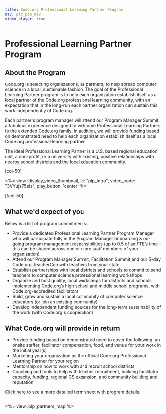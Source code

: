 ```yaml
---
title: Code.org Professional Learning Partner Program
nav: plc_plp_nav
video_player: true
---
```

# Professional Learning Partner Program #

## About the Program

Code.org is selecting organizations, as partners, to help spread computer science in a local, sustainable fashion. The goal of the Professional Learning Partner program is to help each organization establish itself as a local partner of the Code.org professional learning community, with an expectation that in the long-run each partner organization can sustain this work independently of Code.org.

Each partner's program manager will attend our Program Manager Summit, a fabulous experience designed to welcome Professional Learning Partners to the extended Code.org family. In addition, we will provide funding based on demonstrated need to help each organization establish itself as a local Code.org professional learning partner.

The ideal Professional Learning Partner is a U.S. based regional education unit, a non-profit, or a university with existing, positive relationships with nearby school districts and the local education community.

[col-50]

<%= view :display_video_thumbnail, id: "plp_intro", video_code: "3VYujs75eIs", play_button: 'center' %>

[/col-50]

<div style="clear: both;"></div>

## What we'd expect of you
Below is a list of program commitments:

- Provide a dedicated Professional Learning Partner Program Manager who will participate fully in the Program Manager onboarding & on-going program management responsibilities (up to 0.5 of an FTE’s time - this can be shared across one or more staff members of your organization)
- Attend our Program Manager Summit, Facilitation Summit and our 5-day Code.org TeacherCon with teachers from your state
- Establish partnerships with local districts and schools to commit to send teachers to computer science professional learning workshops
- Organize and host quality, local workshops for districts and schools implementing Code.org’s high school and middle school programs, with Code.org-accredited facilitators
- Build, grow and sustain a local community of computer science educators (or join an existing community)
- Develop independent funding sources for the long-term sustainability of the work (with Code.org's cooperation)

 
## What Code.org will provide in return
- Provide funding based on demonstrated need to cover the following: an onsite staffer, facilitator compensation, food, and venue for your work in the initial year(s)
- Marketing your organization as the official Code.org Professional Learning Partner for your region
- Mentorship on how to work with and recruit school districts
- Coaching and tools to help with teacher recruitment, building facilitator capacity, funding, regional CS expansion, and community building and reputation

<a href="/educate/plc/plp-terms" target=_blank>Click here</a> to see a more detailed term sheet with program details.

 
## <a name="partners"></a>

<%= view :plp_partners_map %>

